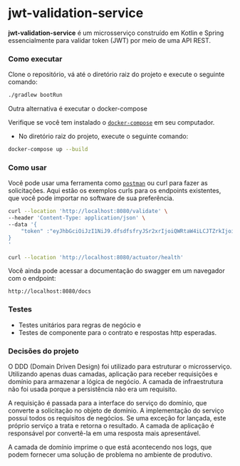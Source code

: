# jwt-validation-service

**jwt-validation-service** é um microsserviço construído em Kotlin e Spring essencialmente para validar token (JWT) por meio de uma API REST.

### Como executar

Clone o repositório, vá até o diretório raiz do projeto e execute o seguinte comando:
```bash
./gradlew bootRun
```
Outra alternativa é executar o docker-compose

Verifique se você tem instalado o [`docker-compose`](https://docs.docker.com/compose/gettingstarted/) em seu computador.
- No diretório raiz do projeto, execute o seguinte comando:
```bash
docker-compose up --build
```

### Como usar

Você pode usar uma ferramenta como [`postman`](https://www.postman.com/) ou curl para fazer as solicitações. Aqui estão os exemplos curls para os endpoints existentes, 
que você pode importar no software de sua preferência.

```bash
curl --location 'http://localhost:8080/validate' \
--header 'Content-Type: application/json' \
--data '{
    "token" :"eyJhbGciOiJzI1NiJ9.dfsdfsfryJSr2xrIjoiQWRtaW4iLCJTZrkIjoiNzg0MSIsIk5hbrUiOiJUb25pbmhvIEFyYXVqbyJ9.QY05fsdfsIjtrcJnP533kQNk8QXcaleJ1Q01jWY_ZzIZuAg"
}
'
```
```bash
curl --location 'http://localhost:8080/actuator/health'
```
Você ainda pode acessar a documentação do swagger em um navegador com o endpoint:
```
http://localhost:8080/docs
```

### Testes
- Testes unitários para regras de negócio e
- Testes de componente para o contrato e respostas http esperadas.

### Decisões do projeto

O DDD (Domain Driven Design) foi utilizado para estruturar o microsserviço. Utilizando apenas duas camadas, aplicação para receber requisições e domínio para armazenar a lógica de negócio. 
A camada de infraestrutura não foi usada porque a persistência não era um requisito.

A requisição é passada para a interface do serviço do domínio, que converte a solicitação no objeto de domínio. A implementação do serviço possui todos os requisitos de negócios.
Se uma exceção for lançada, este próprio serviço a trata e retorna o resultado. A camada de aplicação é responsável por convertê-la em uma resposta mais apresentável.

A camada de domínio imprime o que está acontecendo nos logs, que podem fornecer uma solução de problema no ambiente de produtivo.
